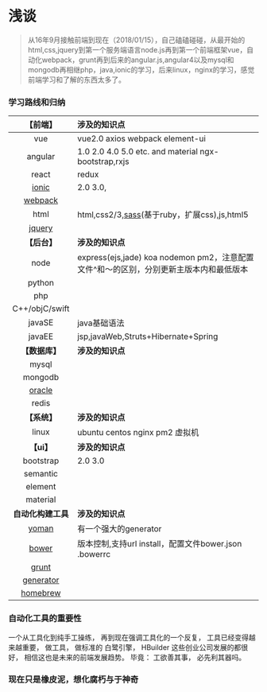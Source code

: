 # 浅谈

> 从16年9月接触前端到现在（2018/01/15），自己磕磕碰碰，从最开始的html,css,jquery到第一个服务端语言node.js再到第一个前端框架vue，自动化webpack，grunt再到后来的angular.js,angular4以及mysql和mongodb再相继php，java,ionic的学习，后来linux，nginx的学习，感觉前端学习和了解的东西太多了。

### 学习路线和归纳
**【前端】** | **涉及的知识点**
|:-:|:-|
vue | vue2.0 axios webpack element-ui
angular|1.0  2.0  4.0  5.0 etc. and material ngx-bootstrap,rxjs
react| redux
[ionic](https://ionicframework.com/)|2.0 3.0, 
[webpack](https://webpack.js.org/)|
html|html,css2/3,[sass](http://sass-lang.com/)(基于ruby，扩展css),js,html5
[jquery](https://jquery.com/)|
**【后台】**|**涉及的知识点**
node|express(ejs,jade) koa nodemon pm2，注意配置文件^和～的区别，分别更新主版本内和最低版本
python|
php|
C++/objC/swift|
javaSE|java基础语法
javaEE|jsp,javaWeb,Struts+Hibernate+Spring
**【数据库】**|**涉及的知识点**
mysql|
mongodb|
[oracle](https://www.oracle.com/index.html)|
redis|
**【系统】**|**涉及的知识点**
linux|ubuntu centos nginx pm2 虚拟机
**【ui】**|**涉及的知识点**
bootstrap|2.0 3.0
semantic|
element|
material|
**自动化构建工具**|**涉及的知识点**
[yoman](http://yeoman.io/)|有一个强大的generator
[bower](https://bower.io/)|版本控制,支持url install，配置文件bower.json .bowerrc
[grunt](https://gruntjs.com/)|
[generator](https://npms.io/search?q=generator-angular)|
[homebrew](https://brew.sh/)|

### 自动化工具的重要性
一个从工具化到纯手工操练， 再到现在强调工具化的一个反复， 工具已经变得越来越重要， 做工具， 做标准的 白鹭引擎， HBuilder 这些创业公司发展的都很好， 相信这也是未来的前端发展趋势。 毕竟： 工欲善其事， 必先利其器吗。
### 现在只是橡皮泥，想化腐朽与于神奇






